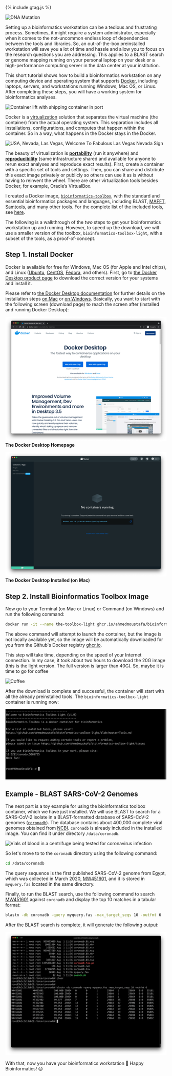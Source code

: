 {% include gtag.js %}

![DNA Mutation](https://media.gettyimages.com/vectors/mutation-vector-id94364734?s=1024x1024)

Setting up a bioinformatics workstation can be a tedious and frustrating process. Sometimes, it might require a system administrator, especially when it comes to the not-uncommon endless loop of dependencies between the tools and libraries. So, an out-of-the-box preinstalled workstation will save you a lot of time and hassle and allow you to focus on the research questions you are addressing. This applies to a BLAST search or genome mapping running on your personal laptop on your desk or a high-performance computing server in the data center at your institution.

This short tutorial shows how to build a bioinformatics workstation on any computing device and operating system that supports [Docker](https://www.docker.com/), including laptops, servers, and workstations running Windows, Mac OS, or Linux. After completing these steps, you will have a working system for bioinformatics analyses.

![Container lift with shipping container in port](https://media.gettyimages.com/photos/container-lift-with-shipping-container-in-port-picture-id1032071672?s=2048x2048)

Docker is a [virtualization](https://en.wikipedia.org/wiki/Virtualization) solution that separates the virtual machine (the container) from the actual operating system. This separation includes all installations, configurations, and computes that happen within the container. So in a way, what happens in the Docker stays in the Docker.

![USA, Nevada, Las Vegas, Welcome To Fabulous Las Vegas Nevada Sign](https://media.gettyimages.com/photos/nevada-las-vegas-welcome-to-fabulous-las-vegas-nevada-sign-picture-id1085183326?s=1024x1024)

The beauty of virtualization is [**portability**](https://en.wikipedia.org/wiki/Porting) (run it anywhere) and [**reproducibility**](https://en.wikipedia.org/wiki/Reproducibility) (same infrastructure shared and available for anyone to rerun exact analyses and reproduce exact results). First, create a container with a specific set of tools and settings. Then, you can share and distribute this exact image privately or publicly so others can use it as is without having to reinvent the wheel. There are other virtualization tools besides Docker, for example, Oracle’s VirtualBox.

I created a Docker image, [`bioinformatics-toolbox`](https://ahmedmoustafa.github.io/bioinformatics-toolbox/), with the standard and essential bioinformatics packages and languages, including BLAST, [MAFFT](https://mafft.cbrc.jp/alignment/software/), [Samtools](http://www.htslib.org/), and many other tools. For the complete list of the included tools, see [here](https://ahmedmoustafa.github.io/bioinformatics-toolbox/Tools.html).

The following is a walkthrough of the *two* steps to get your bioinformatics workstation up and running. However, to speed up the download, we will use a smaller version of the toolbox, `bioinformatics-toolbox-light`, with a subset of the tools, as a proof-of-concept.

## Step 1. Install Docker
Docker is available for free for Windows, Mac OS (for Apple and Intel chips), and Linux ([Ubuntu](https://ubuntu.com/), [CentOS](https://www.centos.org/), [Fedora](https://getfedora.org/), and others). First, go to [the Docker Desktop product page](https://www.docker.com/products/docker-desktop) to download the correct version for your systems and install it.

Please refer to [the Docker Desktop documentation](https://docs.docker.com/desktop/) for further details on the installation steps [on Mac](https://docs.docker.com/docker-for-mac/install/) or [on Windows](https://docs.docker.com/docker-for-windows/install/). Basically, you want to start with the following screen (download page) to reach the screen after (installed and running Docker Desktop):

![Docker Desktop Homepage](images/docker-desktop-homepage.png)
**The Docker Desktop Homepage**

![Docker Desktop Installed](images/docker-desktop-installed.png)
**The Docker Desktop Installed (on Mac)**

## Step 2. Install Bioinformatics Toolbox Image
Now go to your Terminal (on Mac or Linux) or Command (on Windows) and run the following command:

```bash
docker run -it --name the-toolbox-light ghcr.io/ahmedmoustafa/bioinformatics-toolbox-light
```

The above command will attempt to launch the container, but the image is not locally available yet, so the image will be automatically downloaded for you from the Github's Docker registry [ghcr.io](http://ghcr.io).

This step will take time, depending on the speed of your Internet connection. In my case, it took about two hours to download the 20G image (this is the light version. The full version is larger than 40G). So, maybe it is time to go for coffee

![Coffee](https://media.gettyimages.com/photos/aerial-view-of-various-coffee-picture-id1027165934?s=2048x2048)

After the download is complete and successful, the container will start with all the already preinstalled tools. The `bioinformatics-toolbox-light` container is running now:

![Container running](images/docker-run.png)

## Example - BLAST SARS-CoV-2 Genomes

The next part is a toy example for using the bioinformatics toolbox container, which we have just installed. We will use BLAST to search for a SARS-CoV-2 isolate in a BLAST-formatted database of SARS-CoV-2 genomes ([`coronadb`](https://github.com/ahmedmoustafa/coronadb)). The database contains about 400,000 complete viral genomes obtained from [NCBI](https://www.ncbi.nlm.nih.gov/datasets/coronavirus/genomes/). `coronadb` is already included in the installed image. You can find it under directory `/data/coronadb`.

![Vials of blood in a centrifuge being tested for coronavirus infection](https://media.gettyimages.com/illustrations/coronaviruses-research-conceptual-illustration-illustration-id1205741280?s=2048x2048)

So let's move to to the `coronadb` directory using the following command:

```bash
cd /data/coronadb
```

The query sequence is the first published SARS-CoV-2 genome from Egypt, which was collected in March 2020, [MW451601](https://www.ncbi.nlm.nih.gov/nuccore/MW451601), and it is stored in `myquery.fas` located in the same directory.

Finally, to run the BLAST search, use the following command to search [MW451601](https://www.ncbi.nlm.nih.gov/nuccore/MW451601) against `coronadb` and display the top 10 matches in a tabular format:

```bash
blastn -db coronadb -query myquery.fas -max_target_seqs 10 -outfmt 6
```

After the BLAST search is complete, it will generate the following output:

![BLAST output](images/blast-output.png)

With that, now you have your bioinformatics workstation 🤗 Happy Bioinformatics! 😉
